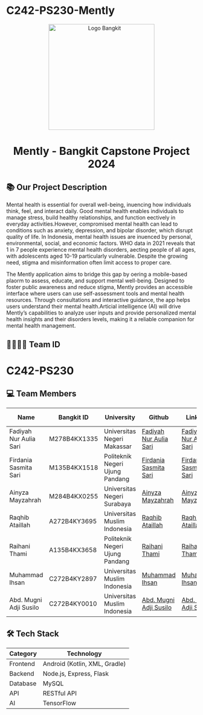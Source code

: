 # C242-PS230-Mently

<div align="center">
  <img src="https://github.com/aliefauzan/Bangkit-Project-PeduliPasal/blob/main/logo.svg" alt="Logo Bangkit" width="280px](https://storage.googleapis.com/jkds12/logo.svg)" />
  <h1>Mently - Bangkit Capstone Project 2024</h1>
</div>

## 📚 Our Project Description

  Mental health is essential for overall well-being, inuencing how individuals think, feel, and interact daily. Good mental health enables individuals to manage stress, build healthy relationships, and function eectively in everyday activities.However, compromised mental health can lead to conditions such as anxiety, depression, and bipolar disorder, which disrupt quality of life. In Indonesia, mental health issues are inuenced by personal, environmental, social, and economic factors. WHO data in 2021 reveals that 1 in 7 people experience mental health disorders, aecting people of all ages, with adolescents aged 10-19 particularly vulnerable. Despite the growing need, stigma and misinformation often limit access to proper care.


The Mently application aims to bridge this gap by oering a mobile-based plaorm to assess, educate, and support mental well-being. Designed to foster public awareness and reduce stigma, Mently provides an accessible interface where users can use self-assessment tools and mental health resources. Through consultations and interactive guidance, the app helps users understand their mental health.Articial intelligence (AI) will drive Mently’s capabilities to analyze user inputs and provide personalized mental health insights and their disorders levels, making it a reliable companion for mental health management.

## 👨‍👨‍👦‍👦 Team ID
# C242-PS230 

## 💻 Team Members

| Name                       | Bangkit ID   | University                        | Github                                                      | LinkedIn                                                                                  |Learning Path     | Status       |
| -------------------------- | ------------ | ---------------------------       | ----------------------------------------------------------- | ----------------------------------------------------------------------------------------- |------------------| ------------ |
| Fadiyah Nur Aulia Sari     | M278B4KX1335 | Universitas Negeri Makassar       | [Fadiyah Nur Aulia Sari](https://github.com/Piaaa15)        | [Fadiyah Nur Aulia Sari](https://www.linkedin.com/in/akhmad-ardiansyah-amnur-a85904261/)  |Machine Learning  | **Active**   |
| Firdania Sasmita Sari      | M135B4KX1518 | Politeknik Negeri Ujung Pandang   | [Firdania Sasmita Sari](https://github.com/Firdania04)      | [Firdania Sasmita Sari](https://www.linkedin.com/in/firdania-sasmita-sari/)               |Machine Learning  | **Active**   |
| Ainyza Mayzahrah           | M284B4KX0255 | Universitas Negeri Surabaya       | [Ainyza Mayzahrah](https://github.com/ainyzaa)              | [Ainyza Mayzahrah](https://www.linkedin.com/in/ainyzamayzahrah/)                          |Machine Learning  | **Active**   |
| Raqhib Ataillah            | A272B4KY3695 | Universitas Muslim Indonesia      | [Raqhib Ataillah](https://github.com/Raqhib)                | [Raqhib Ataillah](https://www.linkedin.com/in/raqhib-ataillah-654b32227/)                 |Mobile Development| **Active**   |
| Raihani Thami              | A135B4KX3658 | Politeknik Negeri Ujung Pandang   | [Raihani Thami](https://github.com/Raihanith)               | [Raihani Thami](https://www.linkedin.com/in/raihanith/)                                   |Mobile Development| **Active**   |
| Muhammad Ihsan             | C272B4KY2897 | Universitas Muslim Indonesia      | [Muhammad Ihsan](https://github.com/ihsann009)              | [Muhammad Ihsan](https://www.linkedin.com/in/muhammad-ihsan-308250260/)                   |Cloud Computing   | **Active**   |
| Abd. Mugni Adji Susilo     | C272B4KY0010 | Universitas Muslim Indonesia      | [Abd. Mugni Adji Susilo](https://github.com/MiyakoAi)       | [Abd. Mugni Adji Susilo](https://www.linkedin.com/in/mugniadji/)                          |Cloud Computing   | **Active**   |  

## 🛠️ Tech Stack
| Category | Technology |
|----------|------------|
| Frontend | Android (Kotlin, XML, Gradle)    |
| Backend  | Node.js, Express, Flask     |
| Database | MySQL     |
|API       |RESTful API|
| AI       | TensorFlow |
